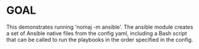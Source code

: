 
# GOAL
This demonstrates running 'nomaj -m ansible'.
The ansible module creates a set of Ansible native files from
the config yaml, including a Bash script that can be called
to run the playbooks in the order specified in the config.


